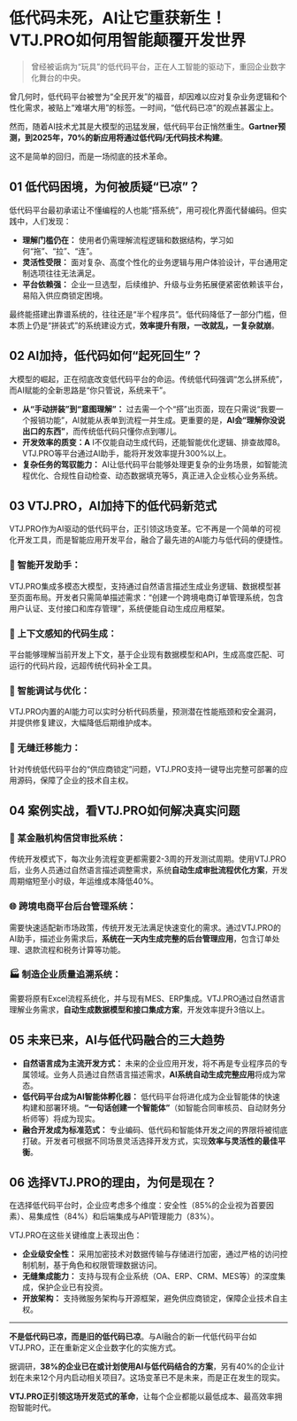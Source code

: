 # 低代码未死，AI让它重获新生！VTJ.PRO如何用智能颠覆开发世界

> 曾经被诟病为“玩具”的低代码平台，正在人工智能的驱动下，重回企业数字化舞台的中央。

曾几何时，低代码平台被誉为“全民开发”的福音，却因难以应对复杂业务逻辑和个性化需求，被贴上“难堪大用”的标签。一时间，“低代码已凉”的观点甚嚣尘上。

然而，随着AI技术尤其是大模型的迅猛发展，低代码平台正悄然重生。**Gartner预测，到2025年，70%的新应用将通过低代码/无代码技术构建**。

这不是简单的回归，而是一场彻底的技术革命。

## 01 低代码困境，为何被质疑“已凉”？

低代码平台最初承诺让不懂编程的人也能“搭系统”，用可视化界面代替编码。但实践中，人们发现：

- **理解门槛仍在：** 使用者仍需理解流程逻辑和数据结构，学习如何“拖”、“拉”、“连”。
- **灵活性受限：** 面对复杂、高度个性化的业务逻辑与用户体验设计，平台通用定制选项往往无法满足。
- **平台依赖强：** 企业一旦选型，后续维护、升级与业务拓展便紧密依赖该平台，易陷入供应商锁定困境。

最终能搭建出靠谱系统的，往往还是“半个程序员”。低代码降低了一部分门槛，但本质上仍是“拼装式”的系统建设方式，**效率提升有限，一改就乱，一复杂就崩**。

## 02 AI加持，低代码如何“起死回生”？

大模型的崛起，正在彻底改变低代码平台的命运。传统低代码强调“怎么拼系统”，而AI赋能的全新思路是“你只管说，系统来干”。

- **从“手动拼装”到“意图理解”：** 过去需一个个“搭”出页面，现在只需说“我要一个报销功能”，AI就能从表单到流程一并生成。更重要的是，**AI会“理解你没说出口的东西”**，而传统低代码只懂你点到哪儿。
- **开发效率的质变：A** I不仅能自动生成代码，还能智能优化逻辑、排查故障8。VTJ.PRO等平台通过AI助手，能将开发效率提升300%以上。
- **复杂任务的驾驭能力：** AI让低代码平台能够处理更复杂的业务场景，如智能流程优化、合规性自动检查、动态数据填充等5，真正进入企业核心业务系统。

## 03 VTJ.PRO，AI加持下的低代码新范式

VTJ.PRO作为AI驱动的低代码平台，正引领这场变革。它不再是一个简单的可视化开发工具，而是智能应用开发平台，融合了最先进的AI能力与低代码的便捷性。

### 🔹 智能开发助手：

VTJ.PRO集成多模态大模型，支持通过自然语言描述生成业务逻辑、数据模型甚至页面布局。开发者只需简单描述需求：“创建一个跨境电商订单管理系统，包含用户认证、支付接口和库存管理”，系统便能自动生成应用框架。

### 🔹 上下文感知的代码生成：

平台能够理解当前开发上下文，基于企业现有数据模型和API，生成高度匹配、可运行的代码片段，远超传统代码补全工具。

### 🔹 智能调试与优化：

VTJ.PRO内置的AI能力可以实时分析代码质量，预测潜在性能瓶颈和安全漏洞，并提供修复建议，大幅降低后期维护成本。

### 🔹 无缝迁移能力：

针对传统低代码平台的“供应商锁定”问题，VTJ.PRO支持一键导出完整可部署的应用源码，保障了企业的技术自主权。

## 04 案例实战，看VTJ.PRO如何解决真实问题

### 🏢 某金融机构信贷审批系统：

传统开发模式下，每次业务流程变更都需要2-3周的开发测试周期。使用VTJ.PRO后，业务人员通过自然语言描述调整需求，系统**自动生成审批流程优化方案**，开发周期缩短至小时级，年运维成本降低40%。

### 🌐 跨境电商平台后台管理系统：

需要快速适配新市场政策，传统开发无法满足快速变化的需求。通过VTJ.PRO的AI助手，描述业务需求后，**系统在一天内生成完整的后台管理应用**，包含订单处理、退款流程和税务计算等功能。

### 🏭 制造企业质量追溯系统：

需要将原有Excel流程系统化，并与现有MES、ERP集成。VTJ.PRO通过自然语言理解业务需求，**自动生成数据模型和接口集成方案**，开发效率提升3倍以上。

## 05 未来已来，AI与低代码融合的三大趋势

- **自然语言成为主流开发方式：** 未来的企业应用开发，将不再是专业程序员的专属领域。业务人员通过自然语言描述需求，**AI系统自动生成完整应用**将成为常态。
- **低代码平台成为AI智能体孵化器：** 低代码平台将进化成为企业智能体的快速构建和部署环境。**“一句话创建一个智能体”**（如智能合同审核员、自动财务分析师等）将成为现实。
- **融合开发成为标准范式：** 专业编码、低代码和智能体开发之间的界限将被彻底打破。开发者可根据不同场景灵活选择开发方式，实现**效率与灵活性的最佳平衡**。

## 06 选择VTJ.PRO的理由，为何是现在？

在选择低代码平台时，企业应考虑多个维度：安全性（85%的企业视为首要因素）、易集成性（84%）和后端集成与API管理能力（83%）。

VTJ.PRO在这些关键维度上表现出色：

- **企业级安全性：** 采用加密技术对数据传输与存储进行加密，通过严格的访问控制机制，基于角色和权限管理数据访问。
- **无缝集成能力：** 支持与现有企业系统（OA、ERP、CRM、MES等）的深度集成，保护企业已有投资。
- **开放架构：** 支持微服务架构与开源框架，避免供应商锁定，保障企业技术自主权。

---

**不是低代码已凉，而是旧的低代码已凉**。与AI融合的新一代低代码平台如VTJ.PRO，正在重新定义企业数字化的实施方式。

据调研，**38%的企业已在或计划使用AI与低代码结合的方案**，另有40%的企业计划在未来12个月内启动相关项目7。这场变革已不是未来，而是正在发生的现实。

**VTJ.PRO正引领这场开发范式的革命**，让每个企业都能以最低成本、最高效率拥抱智能时代。
